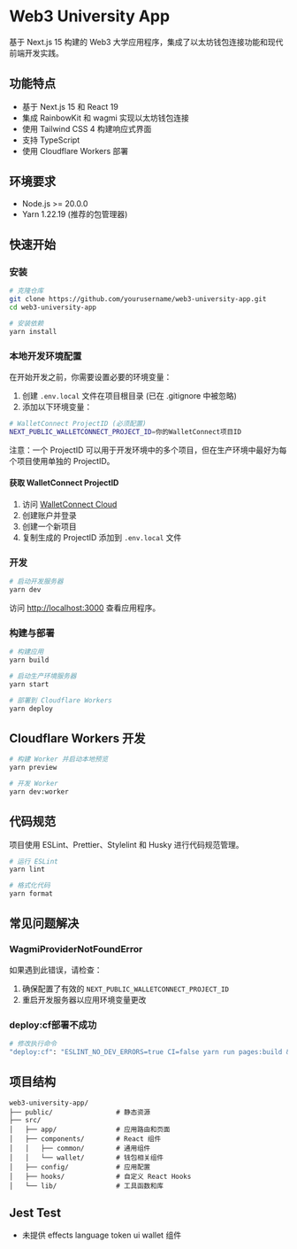 # Web3 University App

基于 Next.js 15 构建的 Web3 大学应用程序，集成了以太坊钱包连接功能和现代前端开发实践。

## 功能特点

- 基于 Next.js 15 和 React 19
- 集成 RainbowKit 和 wagmi 实现以太坊钱包连接
- 使用 Tailwind CSS 4 构建响应式界面
- 支持 TypeScript
- 使用 Cloudflare Workers 部署

## 环境要求

- Node.js >= 20.0.0
- Yarn 1.22.19 (推荐的包管理器)

## 快速开始

### 安装

```bash
# 克隆仓库
git clone https://github.com/yourusername/web3-university-app.git
cd web3-university-app

# 安装依赖
yarn install
```

### 本地开发环境配置

在开始开发之前，你需要设置必要的环境变量：

1. 创建 `.env.local` 文件在项目根目录 (已在 .gitignore 中被忽略)
2. 添加以下环境变量：

```bash
# WalletConnect ProjectID (必须配置)
NEXT_PUBLIC_WALLETCONNECT_PROJECT_ID=你的WalletConnect项目ID
```

注意：一个 ProjectID 可以用于开发环境中的多个项目，但在生产环境中最好为每个项目使用单独的 ProjectID。

#### 获取 WalletConnect ProjectID

1. 访问 [WalletConnect Cloud](https://cloud.walletconnect.com/)
2. 创建账户并登录
3. 创建一个新项目
4. 复制生成的 ProjectID 添加到 `.env.local` 文件

### 开发

```bash
# 启动开发服务器
yarn dev
```

访问 [http://localhost:3000](http://localhost:3000) 查看应用程序。

### 构建与部署

```bash
# 构建应用
yarn build

# 启动生产环境服务器
yarn start

# 部署到 Cloudflare Workers
yarn deploy
```

## Cloudflare Workers 开发

```bash
# 构建 Worker 并启动本地预览
yarn preview

# 开发 Worker
yarn dev:worker
```

## 代码规范

项目使用 ESLint、Prettier、Stylelint 和 Husky 进行代码规范管理。

```bash
# 运行 ESLint
yarn lint

# 格式化代码
yarn format
```

## 常见问题解决

### WagmiProviderNotFoundError

如果遇到此错误，请检查：

1. 确保配置了有效的 `NEXT_PUBLIC_WALLETCONNECT_PROJECT_ID`
2. 重启开发服务器以应用环境变量更改

### deploy:cf部署不成功

```bash
# 修改执行命令
"deploy:cf": "ESLINT_NO_DEV_ERRORS=true CI=false yarn run pages:build && wrangler pages deploy"
```

## 项目结构

```
web3-university-app/
├── public/                # 静态资源
├── src/
│   ├── app/               # 应用路由和页面
│   ├── components/        # React 组件
│   │   ├── common/        # 通用组件
│   │   └── wallet/        # 钱包相关组件
│   ├── config/            # 应用配置
│   ├── hooks/             # 自定义 React Hooks
│   └── lib/               # 工具函数和库
```

## Jest Test

- 未提供 effects language token ui wallet 组件
